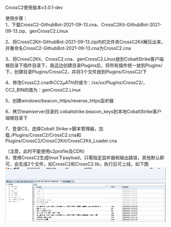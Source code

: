 CrossC2使用版本v3.0.1-dev

使用步骤：  
1、下载CrossC2-GithubBot-2021-09-13.cna、CrossC2Kit-GithubBot-2021-09-13.zip、genCrossC2.Linux  

2、将CrossC2Kit-GithubBot-2021-09-13.zip内的文件夹CrossC2Kit解压出来，并重命名CrossC2-GithubBot-2021-09-13.cna为CrossC2.cna  

3、将CrossC2Kit、CrossC2.cna、genCrossC2.Linux放到CobaltStrike客户端根目录下插件目录下，我这边创建目录Plugins后，将所有插件统一放到Plugins/下，创建目录Plugins/CrossC2，并将3个文件放到Plugins/CrossC2/下  

4、修改CrossC2.cna中$CC2_PATH的值为：/xx/xx/Plugins/CrossC2/，$CC2_BIN的值为：genCrossC2.Linux  

5、创建windows/beacon_https/reverse_https监听器  

6、拷贝teamserver目录的.cobaltstrike.beacon_keys到本地CobaltStrike客户端根目录下  

7、登录CS，选择Cobalt Strike->脚本管理器，加载./Plugins/CrossC2/CrossC2.cna和Plugins/CrossC2/CrossC2Kit/CrossC2Kit_Loader.cna  

（注意，此时不能使用c2profile及CDN）  
8、使用CrossC2生成linux下payload，只需指定监听器和输出路径，其他默认即可，会生成2个文件，如CrossC2和CrossC2.lib，执行后可上线，如下图  
![image](./pic/1.png)  
